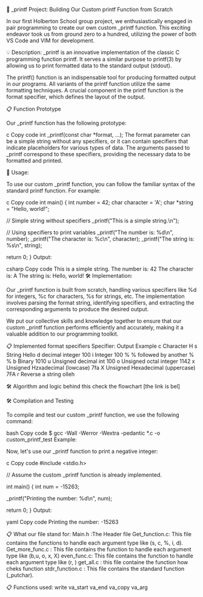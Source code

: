 🚀 _printf Project: Building Our Custom printf Function from Scratch

In our first Holberton School group project, we enthusiastically engaged in pair programming to create our own custom _printf function. This exciting endeavor took us from ground zero to a hundred, utilizing the power of both VS Code and VIM for development.

💡 Description:
_printf is an innovative implementation of the classic C programming function printf. It serves a similar purpose to printf(3) by allowing us to print formatted data to the standard output (stdout).

The printf() function is an indispensable tool for producing formatted output in our programs. All variants of the printf function utilize the same formatting techniques. A crucial component in the printf function is the format specifier, which defines the layout of the output.




📋 Function Prototype

Our _printf function has the following prototype:

c
Copy code
int _printf(const char *format, ...);
The format parameter can be a simple string without any specifiers, or it can contain specifiers that indicate placeholders for various types of data. The arguments passed to _printf correspond to these specifiers, providing the necessary data to be formatted and printed.

📝 Usage:

To use our custom _printf function, you can follow the familiar syntax of the standard printf function. For example:

c
Copy code
int main() {
int number = 42;
char character = 'A';
char *string = "Hello, world!";

// Simple string without specifiers
_printf("This is a simple string.\n");

// Using specifiers to print variables
_printf("The number is: %d\n", number);
_printf("The character is: %c\n", character);
_printf("The string is: %s\n", string);

return 0;
}
Output:

csharp
Copy code
This is a simple string.
The number is: 42
The character is: A
The string is: Hello, world!
🛠️ Implementation:

Our _printf function is built from scratch, handling various specifiers like %d for integers, %c for characters, %s for strings, etc. The implementation involves parsing the format string, identifying specifiers, and extracting the corresponding arguments to produce the desired output.

We put our collective skills and knowledge together to ensure that our custom _printf function performs efficiently and accurately, making it a valuable addition to our programming toolkit.





📋 Implemented format specifiers
Specifier: Output Example
c Character H
s String Hello
d decimal integer 100
i Integer 100
% % followed by another % %
b Binary 1010
u Unsigned decimal int 100
o Unsigned octal integer 1142
x Unsigned Hzxadecimal (lowcase) 7fa
X Unsigned Hexadecimal (uppercase) 7FA
r Reverse a string olleh





🛠️ Algorithm and logic behind this
check the flowchart [the link is bel]



🛠️ Compilation and Testing

To compile and test our custom _printf function, we use the following command:

bash
Copy code
$ gcc -Wall -Werror -Wextra -pedantic *.c -o custom_printf_test
Example:

Now, let's use our _printf function to print a negative integer:

c
Copy code
#include <stdio.h>

// Assume the custom _printf function is already implemented.

int main() {
int num = -15263;

_printf("Printing the number: %d\n", num);

return 0;
}
Output:

yaml
Copy code
Printing the number: -15263


📋 What our file stand for:
Main.h :The Header file
Get_function.c: This file contains the functions to handle each argument type like (s, c, %, i, d).
Get_more_func.c : This file contains the function to handle each argument type like (b,u, o, x, X)
even_func.c: This file contains the function to handle each argument type like (r, )
get_all.c : this file containe the function how cheks function
stdr_function.c : This file contains the standard function (_putchar).

📋 Functions used:
write
va_start
va_end
va_copy
va_arg

